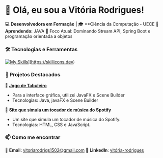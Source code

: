# 👋 Olá, eu sou a Vitória Rodrigues!  

💻 **Desenvolvedora em Formação** | 🎓 **Ciência da Computação - UECE 
🌱 **Aprendendo**: JAVA
🚀 Foco Atual: Dominando Stream API, Spring Boot e programação orientada a objetos  

### 🛠 **Tecnologias e Ferramentas**  
[![My Skills](https://skillicons.dev/icons?i=)](https:git,html,css,js,java,spring,postgres,docker,react)](https://skillicons.dev)


### 📌 **Projetos Destacados**  

🔹 [**Jogo de Tabuleiro**](https://github.com/vitoriarodrigs/Jogodetabuleiro/tree/main/src/main/java/com/example/jogo/tabuleiro)  
- Para a interface gráfica, utilizei JavaFX e Scene Builder
- Tecnologias: Java, javaFX e Scene Builder 

🔹 [**Site que simula um tocador de música do Spotify**](https://github.com/vitoriarodrigs/vitoriarodrigs)  
-  Um site que simula um tocador de música do Spotify.  
- Tecnologias: HTML, CSS e JavaScript.  



### 📫 **Como me encontrar**  

📧 **Email**: vitoriarodrigs1502@gmail.com 
🔗 **LinkedIn**: [vitória-rodrigues](https://www.linkedin.com/in/vit%C3%B3ria-rodrigues-a0b14b191?lipi=urn%3Ali%3Apage%3Ad_flagship3_profile_view_base_contact_details%3Bs6nOXz2jQlKCuzQ03ehAIg%3D%3D)  
